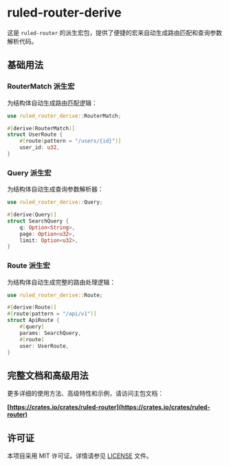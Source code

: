 # ruled-router-derive

这是 `ruled-router` 的派生宏包，提供了便捷的宏来自动生成路由匹配和查询参数解析代码。

## 基础用法

### RouterMatch 派生宏

为结构体自动生成路由匹配逻辑：

```rust
use ruled_router_derive::RouterMatch;

#[derive(RouterMatch)]
struct UserRoute {
    #[route(pattern = "/users/{id}")]
    user_id: u32,
}
```

### Query 派生宏

为结构体自动生成查询参数解析器：

```rust
use ruled_router_derive::Query;

#[derive(Query)]
struct SearchQuery {
    q: Option<String>,
    page: Option<u32>,
    limit: Option<u32>,
}
```

### Route 派生宏

为结构体自动生成完整的路由处理逻辑：

```rust
use ruled_router_derive::Route;

#[derive(Route)]
#[route(pattern = "/api/v1")]
struct ApiRoute {
    #[query]
    params: SearchQuery,
    #[route]
    user: UserRoute,
}
```

## 完整文档和高级用法

更多详细的使用方法、高级特性和示例，请访问主包文档：

**[https://crates.io/crates/ruled-router](https://crates.io/crates/ruled-router)**

## 许可证

本项目采用 MIT 许可证。详情请参见 [LICENSE](../LICENSE) 文件。